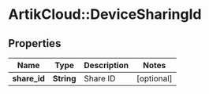 # ArtikCloud::DeviceSharingId

## Properties
Name | Type | Description | Notes
------------ | ------------- | ------------- | -------------
**share_id** | **String** | Share ID | [optional] 


